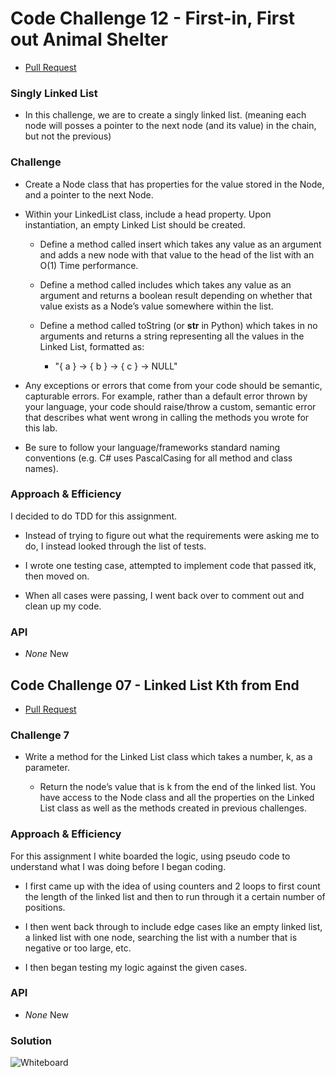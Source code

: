 # Code Challenge 12 - First-in, First out Animal Shelter

- [Pull Request](https://github.com/micgreene/data-structures-and-algorithms/pull/20)

### Singly Linked List

- In this challenge, we are to create a singly linked list. (meaning each node will posses a pointer to the next node (and its value) in the chain, but not the previous)

### Challenge

- Create a Node class that has properties for the value stored in the Node, and a pointer to the next Node.

- Within your LinkedList class, include a head property. Upon instantiation, an empty Linked List should be created.
  - Define a method called insert which takes any value as an argument and adds a new node with that value to the head of the list with an O(1) Time performance.

  - Define a method called includes which takes any value as an argument and returns a boolean result depending on whether that value exists as a Node’s value somewhere within the list.

  - Define a method called toString (or __str__ in Python) which takes in no arguments and returns a string representing all the values in the Linked List, formatted as:
    - "{ a } -> { b } -> { c } -> NULL"

- Any exceptions or errors that come from your code should be semantic, capturable errors. For example, rather than a default error thrown by your language, your code should raise/throw a custom, semantic error that describes what went wrong in calling the methods you wrote for this lab.

- Be sure to follow your language/frameworks standard naming conventions (e.g. C# uses PascalCasing for all method and class names).

### Approach & Efficiency

I decided to do TDD for this assignment.

- Instead of trying to figure out what the requirements were asking me to do, I instead looked through the list of tests.
  
- I wrote one testing case, attempted to implement code that passed itk, then moved on.

- When all cases were passing, I went back over to comment out and clean up my code.

### API

- *None* New

## Code Challenge 07 - Linked List Kth from End

- [Pull Request](https://github.com/micgreene/data-structures-and-algorithms/pull/22)

### Challenge 7

- Write a method for the Linked List class which takes a number, k, as a parameter.

  - Return the node’s value that is k from the end of the linked list. You have access to the Node class and all the properties on the Linked List class as well as the methods created in previous challenges.

### Approach & Efficiency

For this assignment I white boarded the logic, using pseudo code to understand what I was doing before I began coding.

- I first came up with the idea of using counters and 2 loops to first count the length of the linked list and then to run through it a certain number of positions.
  
- I then went back through to include edge cases like an empty linked list, a linked list with one node, searching the list with a number that is negative or too large, etc.

- I then began testing my logic against the given cases.

### API

- *None* New

### Solution

![Whiteboard](./code-challenge7.jpg)
